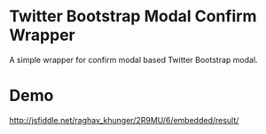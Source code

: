 Twitter Bootstrap Modal Confirm Wrapper
=======================================

A simple wrapper for confirm modal based Twitter Bootstrap modal.

Demo
=========================================

http://jsfiddle.net/raghav_khunger/2R9MU/6/embedded/result/